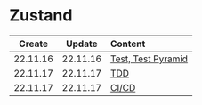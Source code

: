 # Zustand

|  Create  |  Update  | Content                         |
| :------: | :------: | :------------------------------ |
| 22.11.16 | 22.11.16 | [Test, Test Pyramid](./test.md) |
| 22.11.17 | 22.11.17 | [TDD](./tdd.md)                 |
| 22.11.17 | 22.11.17 | [CI/CD](./ci%2Ccd.md)           |

